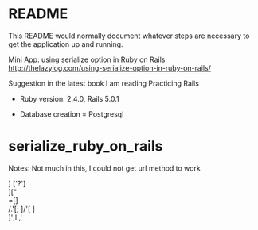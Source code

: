 # README

This README would normally document whatever steps are necessary to get the
application up and running.

Mini App: using serialize option in Ruby on Rails 
http://thelazylog.com/using-serialize-option-in-ruby-on-rails/

Suggestion in the latest book I am reading Practicing Rails


* Ruby version: 2.4.0, Rails 5.0.1 

* Database creation = Postgresql

# serialize_ruby_on_rails

Notes: Not much in this, I could not get url method to work 

\]
['?']
\
]["\
=[]\
/.'[;
]/\'[
]\
]';l.,'
